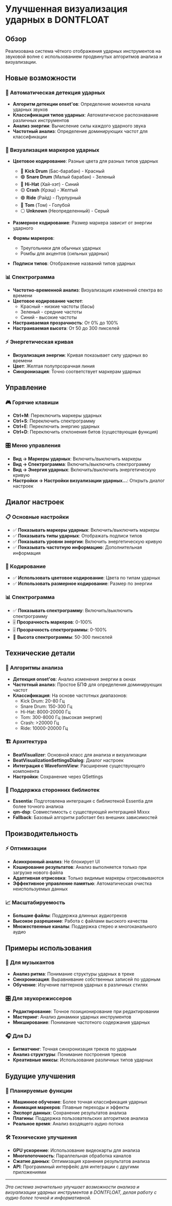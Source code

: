 # Улучшенная визуализация ударных в DONTFLOAT

## Обзор

Реализована система чёткого отображения ударных инструментов на звуковой волне с использованием продвинутых алгоритмов анализа и визуализации.

## Новые возможности

### 🎯 Автоматическая детекция ударных
- **Алгоритм детекции onset'ов**: Определение моментов начала ударных звуков
- **Классификация типов ударных**: Автоматическое распознавание различных инструментов
- **Анализ энергии**: Вычисление силы каждого ударного звука
- **Частотный анализ**: Определение доминирующих частот для классификации

### 🎨 Визуализация маркеров ударных
- **Цветовое кодирование**: Разные цвета для разных типов ударных
  - 🔴 **Kick Drum** (Бас-барабан) - Красный
  - 🟢 **Snare Drum** (Малый барабан) - Зеленый  
  - 🔵 **Hi-Hat** (Хай-хэт) - Синий
  - 🟡 **Crash** (Крэш) - Желтый
  - 🟣 **Ride** (Райд) - Пурпурный
  - 🔵 **Tom** (Том) - Голубой
  - ⚪ **Unknown** (Неопределенный) - Серый

- **Размерное кодирование**: Размер маркера зависит от энергии ударного
- **Формы маркеров**: 
  - Треугольники для обычных ударных
  - Ромбы для акцентов (сильных ударных)
- **Подписи типов**: Отображение названий типов ударных

### 📊 Спектрограмма
- **Частотно-временной анализ**: Визуализация изменений спектра во времени
- **Цветовое кодирование частот**:
  - Красный - низкие частоты (басы)
  - Зеленый - средние частоты
  - Синий - высокие частоты
- **Настраиваемая прозрачность**: От 0% до 100%
- **Настраиваемая высота**: От 50 до 300 пикселей

### ⚡ Энергетическая кривая
- **Визуализация энергии**: Кривая показывает силу ударных во времени
- **Цвет**: Желтая полупрозрачная линия
- **Синхронизация**: Точно соответствует маркерам ударных

## Управление

### 🎮 Горячие клавиши
- **Ctrl+M**: Переключить маркеры ударных
- **Ctrl+S**: Переключить спектрограмму  
- **Ctrl+E**: Переключить энергию ударных
- **Ctrl+D**: Переключить отклонения битов (существующая функция)

### 🎛️ Меню управления
- **Вид → Маркеры ударных**: Включить/выключить маркеры
- **Вид → Спектрограмма**: Включить/выключить спектрограмму
- **Вид → Энергия ударных**: Включить/выключить энергетическую кривую
- **Настройки → Настройки визуализации ударных...**: Открыть диалог настроек

## Диалог настроек

### 📋 Основные настройки
- ✅ **Показывать маркеры ударных**: Включить/выключить маркеры
- ✅ **Показывать типы ударных**: Отображать подписи типов
- ✅ **Показывать уровни энергии**: Включить энергетическую кривую
- ✅ **Показывать частотную информацию**: Дополнительная информация

### 🎨 Кодирование
- ✅ **Использовать цветовое кодирование**: Цвета по типам ударных
- ✅ **Использовать размерное кодирование**: Размер по энергии

### 📊 Спектрограмма
- ✅ **Показывать спектрограмму**: Включить/выключить спектрограмму
- 🎚️ **Прозрачность маркеров**: 0-100%
- 🎚️ **Прозрачность спектрограммы**: 0-100%
- 🔢 **Высота спектрограммы**: 50-300 пикселей

## Технические детали

### 🔬 Алгоритмы анализа
- **Детекция onset'ов**: Анализ изменения энергии в окнах
- **Частотный анализ**: Простое БПФ для определения доминирующих частот
- **Классификация**: На основе частотных диапазонов:
  - Kick Drum: 20-80 Гц
  - Snare Drum: 150-300 Гц
  - Hi-Hat: 8000-20000 Гц
  - Tom: 300-8000 Гц (высокая энергия)
  - Crash: >20000 Гц
  - Ride: 10000-20000 Гц

### 🏗️ Архитектура
- **BeatVisualizer**: Основной класс для анализа и визуализации
- **BeatVisualizationSettingsDialog**: Диалог настроек
- **Интеграция с WaveformView**: Расширение существующего компонента
- **Настройки**: Сохранение через QSettings

### 🔌 Поддержка сторонних библиотек
- **Essentia**: Подготовлена интеграция с библиотекой Essentia для более точного анализа
- **qm-dsp**: Совместимость с существующей интеграцией Mixxx
- **Fallback**: Базовый алгоритм работает без внешних зависимостей

## Производительность

### ⚡ Оптимизации
- **Асинхронный анализ**: Не блокирует UI
- **Кэширование результатов**: Анализ выполняется только при загрузке нового файла
- **Адаптивная отрисовка**: Только видимые маркеры отрисовываются
- **Эффективное управление памятью**: Автоматическая очистка неиспользуемых данных

### 📈 Масштабируемость
- **Большие файлы**: Поддержка длинных аудиотреков
- **Высокое разрешение**: Работа с файлами высокого качества
- **Множественные каналы**: Поддержка стерео и многоканального аудио

## Примеры использования

### 🎵 Для музыкантов
- **Анализ ритма**: Понимание структуры ударных в треке
- **Синхронизация**: Выравнивание собственных записей по ударным
- **Обучение**: Изучение паттернов ударных в различных стилях

### 🎛️ Для звукорежиссеров
- **Редактирование**: Точное позиционирование при редактировании
- **Мастеринг**: Анализ динамики ударных инструментов
- **Микширование**: Понимание частотного содержания ударных

### 🎧 Для DJ
- **Битматчинг**: Точная синхронизация треков по ударным
- **Анализ структуры**: Понимание построения треков
- **Креативные миксы**: Использование различных типов ударных

## Будущие улучшения

### 🔮 Планируемые функции
- **Машинное обучение**: Более точная классификация ударных
- **Анимация маркеров**: Плавные переходы и эффекты
- **Экспорт данных**: Сохранение результатов анализа
- **Плагины**: Поддержка пользовательских алгоритмов анализа
- **Реальное время**: Анализ входящего аудио потока

### 🛠️ Технические улучшения
- **GPU ускорение**: Использование видеокарты для анализа
- **Многопоточность**: Параллельная обработка каналов
- **Сжатие данных**: Оптимизация хранения результатов анализа
- **API**: Программный интерфейс для интеграции с другими приложениями

---

*Эта система значительно улучшает возможности анализа и визуализации ударных инструментов в DONTFLOAT, делая работу с аудио более точной и информативной.*
